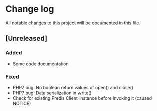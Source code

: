 # Change log
All notable changes to this project will be documented in this file.

## [Unreleased]
### Added
- Some code documentation

### Fixed
- PHP7 bug: No boolean return values of open() and close()
- PHP7 bug: Data serialization in write()
- Check for existing Predis Client instance before invoking it (caused NOTICE)